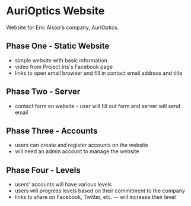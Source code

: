 # AuriOptics Website
Website for Eric Alsop's company, AuriOptics.

## Phase One - Static Website ##
* simple website with basic information
* video from Project Iris's Facebook page
* links to open email browser and fill in contact email address and title

## Phase Two - Server ##
* contact form on website - user will fill out form and server will send email

## Phase Three - Accounts ##
* users can create and register accounts on the website
* will need an admin account to manage the website

## Phase Four - Levels ##
* users' accounts will have various levels
* users will progress levels based on their commitment to the company
* links to share on Facebook, Twitter, etc. -- will increase their level
